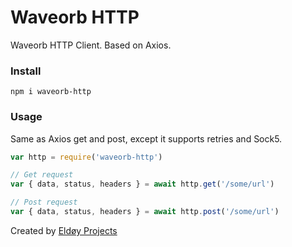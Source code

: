 # Waveorb HTTP
Waveorb HTTP Client. Based on Axios.

### Install

```
npm i waveorb-http
```

### Usage

Same as Axios get and post, except it supports retries and Sock5.

```js
var http = require('waveorb-http')

// Get request
var { data, status, headers } = await http.get('/some/url')

// Post request
var { data, status, headers } = await http.post('/some/url')
```

Created by [Eldøy Projects](https://eldoy.com)
